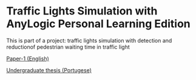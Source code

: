 # Traffic Lights Simulation with AnyLogic Personal Learning Edition

This is part of a project: traffic lights simulation with detection and reductionof pedestrian waiting time in traffic light


[Paper-1 (English) ](http://lcv.fee.unicamp.br/images/BTSym18/Papers/030.pdf)

[Undergraduate thesis (Portugese) ](https://engcomputacaopaudosferros.ufersa.edu.br/wp-content/uploads/sites/87/2018/06/tcc_cibely.pdf)
